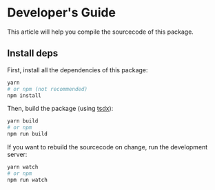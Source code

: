 # Developer's Guide

This article will help you compile the sourcecode of this package.

## Install deps

First, install all the dependencies of this package:

```bash
yarn
# or npm (not recommended)
npm install
```

Then, build the package (using [tsdx](https://github.com/jaredpalmer/tsdx)):

```bash
yarn build
# or npm
npm run build
```

If you want to rebuild the sourcecode on change, run the development server:

```bash
yarn watch
# or npm
npm run watch
```
